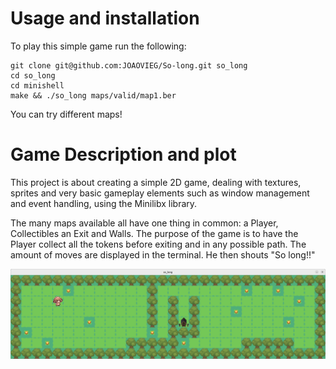 # Usage and installation
To play this simple game run the following:
```
git clone git@github.com:JOAOVIEG/So-long.git so_long
cd so_long
cd minishell
make && ./so_long maps/valid/map1.ber
```

You can try different maps!

# Game Description and plot
This project is about creating a simple 2D game, dealing with textures, sprites and very basic gameplay elements  such as window management and event handling, using the Minilibx library.

The many maps available all have one thing in common: a Player, Collectibles an Exit and Walls.
The purpose of the game is to have the Player collect all the tokens before exiting and in any possible path. The amount of moves are displayed in the terminal. 
He then shouts "So long!!"

[![Watch the video](so_long_pic.png)](in.webm "Watch the video")